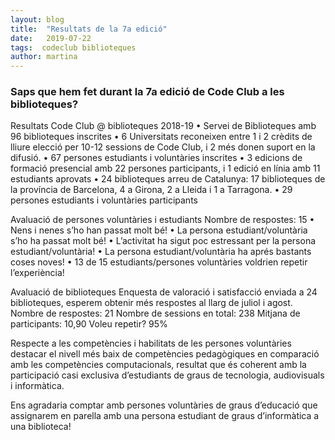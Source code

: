 ```yaml
---
layout: blog
title:  "Resultats de la 7a edició"
date:   2019-07-22
tags:  codeclub biblioteques
author: martina
---
```


### Saps que hem fet durant la 7a edició de Code Club a les biblioteques?  

Resultats Code Club @ biblioteques 2018-19
    • Servei de Biblioteques amb 96 biblioteques inscrites
    • 6 Universitats reconeixen entre 1 i 2 crèdits de lliure elecció per 10-12 sessions de Code Club, i 2 més donen suport en la difusió.
    • 67 persones estudiants i voluntàries inscrites
    • 3 edicions de formació presencial amb 22 persones participants, i 1 edició en línia amb 11 estudiants aprovats
    • 24 biblioteques arreu de Catalunya: 17 biblioteques de la província de Barcelona, 4 a Girona, 2 a Lleida i 1 a Tarragona.
    • 29 persones estudiants i voluntàries participants



Avaluació de persones voluntàries i estudiants
Nombre de respostes: 15
    • Nens i nenes s’ho han passat molt bé! 
    • La persona estudiant/voluntària s’ho ha passat molt bé! 
    • L’activitat ha sigut poc estressant per la persona estudiant/voluntària! 
    • La persona estudiant/voluntària ha aprés bastants coses noves! 
    • 13 de 15 estudiants/persones voluntàries voldrien repetir l’experiència!

Avaluació de biblioteques 
Enquesta de valoració i satisfacció enviada a 24 biblioteques, esperem obtenir més respostes al llarg de juliol i agost. 
Nombre de respostes: 21
Nombre de sessions en total: 238
Mitjana de participants: 10,90
Voleu repetir? 95%


Respecte a les competències i habilitats de les persones voluntàries destacar el nivell més baix de competències 
pedagògiques en comparació amb les competències computacionals, resultat que és coherent amb la participació casi 
exclusiva d’estudiants de graus de tecnologia, audiovisuals i informàtica. 

Ens agradaria comptar amb persones voluntàries de graus d’educació que assignarem en parella amb una persona 
estudiant de graus d’informàtica a una biblioteca! 
